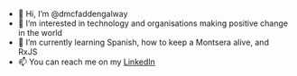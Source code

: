 - 👋 Hi, I’m @dmcfaddengalway
- 👀 I’m interested in technology and organisations making positive change in the world
- 🌱 I’m currently learning Spanish, how to keep a Montsera alive, and RxJS
- 📫 You can reach me on my [LinkedIn](https://www.linkedin.com/in/daniel-mcfadden/?lipi=urn%3Ali%3Apage%3Ad_flagship3_profile_view_base%3Bd4Nl9blrSFe%2FbXICR9T74g%3D%3D)

<!---
dmcfaddengalway/dmcfaddengalway is a ✨ special ✨ repository because its `README.md` (this file) appears on your GitHub profile.
You can click the Preview link to take a look at your changes.
--->
